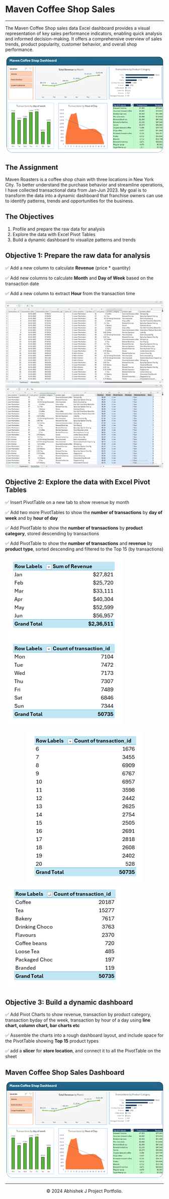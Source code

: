 # Maven Coffee Shop Sales
---
The Maven Coffee Shop sales data Excel dashboard provides a visual representation of key sales performance indicators, enabling quick analysis and informed decision-making. It offers a comprehensive overview of sales trends, product popularity, customer behavior, and overall shop performance.
<center><img src="images/coffee_sales_dashboard.png"/></center>

## The Assignment
Maven Roasters is a coffee shop chain with three locations in New York City. To better understand the purchase behavior and streamline operations, I have collected transactional data from Jan-Jun 2023. My goal is to transform the data into a dynamic dashboard that franchise owners can use to identify patterns, trends and opportunities for the business.

## The Objectives
1. Profile and prepare the raw data for analysis
2. Explore the data with Excel Pivot Tables
3. Build a dynamic dashboard to visualize patterns and trends

## Objective 1: Prepare the raw data for analysis
✅ Add a new column to calculate **Revenue** (price * quantity)

✅ Add new columns to calculate **Month** and **Day of Week** based on the transaction date

✅ Add a new column to extract **Hour** from the transaction time

<center><img src="images/coffee_sales_data_img.png"/></center>

<center><img src="images/prepare_data_img.png"/></center>


## Objective 2: Explore the data with Excel Pivot Tables
✅ Insert PivotTable on a new tab to show revenue by month

✅ Add two more PivotTables to show the **number of transactions** by **day of week** and by **hour of day**

✅ Add PivotTable to show the **number of transactions** by **product category**, stored descending by transactions

✅ Add PivotTable to show the **number of transactions** and **revenue** by **product type**, sorted descending and filtered to the Top 15 (by transactions)

<centre><img src="images/pivot_table1.png"/></centre>
<center><img src="images/pivot_table2.png"/></center>
<centre><img src="images/pivot_table3.png"/></centre>

## Objective 3: Build a dynamic dashboard
✅ Add Pivot Charts to show revenue, transaction by product category, transaction byday of the week, transaction by hour of a day using **line chart, column chart, bar charts etc**

✅ Assemble the charts into a rough dashboard layout, and include space for the PivotTable showing **Top 15** product types

✅ add a **slicer** for **store location**, and connect it to all the PivotTable on the sheet


## Maven Coffee Shop Sales Dashboard

<center><img src="images/coffee_sales_dashboard.png"/></center>

---
<center>© 2024 Abhishek J Project Portfolio.</center>
